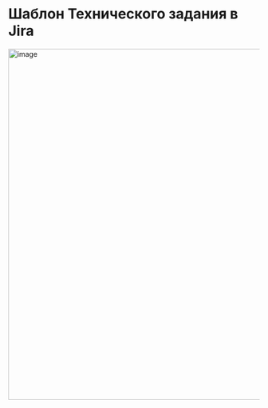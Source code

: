 # Шаблон Технического задания в Jira

<img width="1562" height="702" alt="image" src="https://github.com/user-attachments/assets/270504a7-a616-48e8-aaf1-b4ce636e2cc4" />





